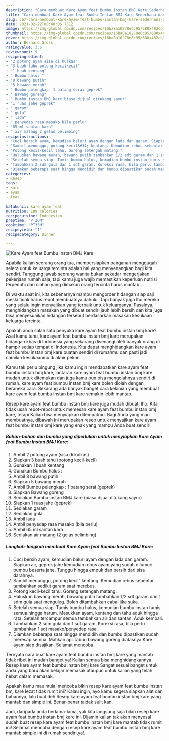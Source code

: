 ```yaml
---
description: "Cara membuat Kare Ayam feat Bumbu Instan BMJ Kare Sederhana dan Mudah Dibuat"
title: "Cara membuat Kare Ayam feat Bumbu Instan BMJ Kare Sederhana dan Mudah Dibuat"
slug: 367-cara-membuat-kare-ayam-feat-bumbu-instan-bmj-kare-sederhana-dan-mudah-dibuat
date: 2021-02-22T00:40:06.751Z
image: https://img-global.cpcdn.com/recipes/16ba8a10278e6c95/680x482cq70/kare-ayam-feat-bumbu-instan-bmj-kare-foto-resep-utama.jpg
thumbnail: https://img-global.cpcdn.com/recipes/16ba8a10278e6c95/680x482cq70/kare-ayam-feat-bumbu-instan-bmj-kare-foto-resep-utama.jpg
cover: https://img-global.cpcdn.com/recipes/16ba8a10278e6c95/680x482cq70/kare-ayam-feat-bumbu-instan-bmj-kare-foto-resep-utama.jpg
author: Bernard Gross
ratingvalue: 3.6
reviewcount: 9
recipeingredient:
- "2 potong ayam sisa di kulkas"
- "3 buah tahu potong kecilkecil"
- "1 buah kentang"
- " Bumbu halus "
- "8 bawang putih"
- "5 bawang merah"
- " Bumbu pelengkap  1 batang serai geprek"
- " Bawang goreng"
- " Bumbu instan BMJ kare biasa dijual ditukang sayur"
- "1 ruas jahe geprek"
- " garam"
- " gula"
- " lada"
- " penyedap rasa masako bila perlu"
- "65 ml santan kara"
- " air matang 2 gelas belimbing"
recipeinstructions:
- "Cuci bersih ayam, kemudian baluri ayam dengan lada dan garam. Siapkan air, geprek jahe kemudian rebus ayam yang sudah dilumuri bumbu beserta jahe. Tunggu hingga empuk dan bersih dari sisa darahnya."
- "Sambil menunggu, potong kecil&#34; kentang. Kemudian rebus sebentar tambahkan sedikit garam saat merebus."
- "Potong kecil-kecil tahu. Goreng setengah matang."
- "Haluskan bawang merah, bawang putih tambahkan 1/2 sdt garam dan 1 sdm gula saat menguleg. Boleh ditambahkan cabai jika suka."
- "Setelah semua siap. Tumis bumbu halus, kemudian bumbu instan tumis semua hingga harum. Masukkan ayam, kentang dan tahu aduk hingga rata. Setelah tercampur semua tambahkan air dan santan. Aduk kembali."
- "Tambahkan 2 sdm gula dan 1 sdt garam. Koreksi rasa, bila perlu tambahkan 1 sdt masako/penyedap rasa."
- "Diamkan beberapa saat hingga mendidih dan bumbu dipastikan sudah meresap semua. Matikan api.Taburi bawang goreng diatasnya.Kare ayam siap disajikan. Selamat mencoba."
categories:
- Resep
tags:
- kare
- ayam
- feat

katakunci: kare ayam feat 
nutrition: 189 calories
recipecuisine: Indonesian
preptime: "PT26M"
cooktime: "PT35M"
recipeyield: "1"
recipecategory: Dinner

---
```



![Kare Ayam feat Bumbu Instan BMJ Kare](https://img-global.cpcdn.com/recipes/16ba8a10278e6c95/680x482cq70/kare-ayam-feat-bumbu-instan-bmj-kare-foto-resep-utama.jpg)

Apabila kalian seorang orang tua, mempersiapkan panganan menggugah selera untuk keluarga tercinta adalah hal yang menyenangkan bagi kita sendiri. Tanggung jawab seorang  wanita bukan sekedar mengerjakan pekerjaan rumah saja, tapi kamu juga wajib memastikan keperluan nutrisi terpenuhi dan olahan yang dimakan orang tercinta harus mantab.

Di waktu  saat ini, kita sebenarnya mampu mengorder hidangan siap saji meski tidak harus repot membuatnya dahulu. Tapi banyak juga lho mereka yang selalu ingin menyajikan yang terbaik untuk keluarganya. Pasalnya, menghidangkan masakan yang dibuat sendiri jauh lebih bersih dan kita juga bisa menyesuaikan hidangan tersebut berdasarkan masakan kesukaan keluarga tercinta. 



Apakah anda salah satu penyuka kare ayam feat bumbu instan bmj kare?. Asal kamu tahu, kare ayam feat bumbu instan bmj kare merupakan hidangan khas di Indonesia yang sekarang disenangi oleh banyak orang di hampir setiap tempat di Indonesia. Kita dapat menghidangkan kare ayam feat bumbu instan bmj kare buatan sendiri di rumahmu dan pasti jadi camilan kesukaanmu di akhir pekan.

Kamu tak perlu bingung jika kamu ingin mendapatkan kare ayam feat bumbu instan bmj kare, lantaran kare ayam feat bumbu instan bmj kare mudah untuk ditemukan dan juga kamu pun bisa mengolahnya sendiri di rumah. kare ayam feat bumbu instan bmj kare boleh diolah dengan beraneka cara. Sekarang ada banyak banget cara kekinian yang membuat kare ayam feat bumbu instan bmj kare semakin lebih mantap.

Resep kare ayam feat bumbu instan bmj kare juga mudah dibuat, lho. Kita tidak usah repot-repot untuk memesan kare ayam feat bumbu instan bmj kare, tetapi Kalian bisa menyiapkan ditempatmu. Bagi Anda yang mau membuatnya, dibawah ini merupakan resep untuk menyajikan kare ayam feat bumbu instan bmj kare yang enak yang mampu Anda buat sendiri.

<!--inarticleads1-->

##### Bahan-bahan dan bumbu yang diperlukan untuk menyiapkan Kare Ayam feat Bumbu Instan BMJ Kare:

1. Ambil 2 potong ayam (sisa di kulkas)
1. Siapkan 3 buah tahu (potong kecil-kecil)
1. Gunakan 1 buah kentang
1. Gunakan  Bumbu halus :
1. Ambil 8 bawang putih
1. Siapkan 5 bawang merah
1. Ambil  Bumbu pelengkap : 1 batang serai (geprek)
1. Siapkan  Bawang goreng
1. Sediakan  Bumbu instan BMJ kare (biasa dijual ditukang sayur)
1. Siapkan 1 ruas jahe (geprek)
1. Sediakan  garam
1. Sediakan  gula
1. Ambil  lada
1. Ambil  penyedap rasa masako (bila perlu)
1. Ambil 65 ml santan kara
1. Sediakan  air matang (2 gelas belimbing)




<!--inarticleads2-->

##### Langkah-langkah membuat Kare Ayam feat Bumbu Instan BMJ Kare:

1. Cuci bersih ayam, kemudian baluri ayam dengan lada dan garam. Siapkan air, geprek jahe kemudian rebus ayam yang sudah dilumuri bumbu beserta jahe. Tunggu hingga empuk dan bersih dari sisa darahnya.
1. Sambil menunggu, potong kecil&#34; kentang. Kemudian rebus sebentar tambahkan sedikit garam saat merebus.
1. Potong kecil-kecil tahu. Goreng setengah matang.
1. Haluskan bawang merah, bawang putih tambahkan 1/2 sdt garam dan 1 sdm gula saat menguleg. Boleh ditambahkan cabai jika suka.
1. Setelah semua siap. Tumis bumbu halus, kemudian bumbu instan tumis semua hingga harum. Masukkan ayam, kentang dan tahu aduk hingga rata. Setelah tercampur semua tambahkan air dan santan. Aduk kembali.
1. Tambahkan 2 sdm gula dan 1 sdt garam. Koreksi rasa, bila perlu tambahkan 1 sdt masako/penyedap rasa.
1. Diamkan beberapa saat hingga mendidih dan bumbu dipastikan sudah meresap semua. Matikan api.Taburi bawang goreng diatasnya.Kare ayam siap disajikan. Selamat mencoba.




Ternyata cara buat kare ayam feat bumbu instan bmj kare yang mantab tidak ribet ini mudah banget ya! Kalian semua bisa menghidangkannya. Resep kare ayam feat bumbu instan bmj kare Sangat sesuai banget untuk anda yang baru akan belajar memasak ataupun untuk kalian yang telah hebat dalam memasak.

Apakah kamu mau mulai mencoba bikin resep kare ayam feat bumbu instan bmj kare lezat tidak rumit ini? Kalau ingin, ayo kamu segera siapkan alat dan bahannya, lalu buat deh Resep kare ayam feat bumbu instan bmj kare yang mantab dan simple ini. Benar-benar taidak sulit kan. 

Jadi, daripada anda berlama-lama, yuk kita langsung saja bikin resep kare ayam feat bumbu instan bmj kare ini. Dijamin kalian tak akan menyesal sudah buat resep kare ayam feat bumbu instan bmj kare mantab tidak rumit ini! Selamat mencoba dengan resep kare ayam feat bumbu instan bmj kare mantab simple ini di rumah sendiri,ya!.

